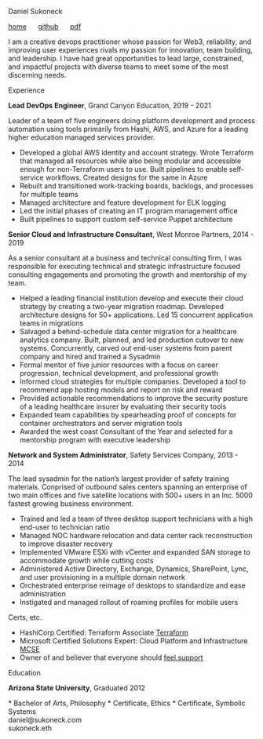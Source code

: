 <!-- 
Source code at github.com/sukoneck/resume is presented via pages.github.com

Site template by www.monique.tech/the-art-of-markdown

Favicon made by www.flaticon.com/authors/smashicons from www.flaticon.com is licensed by creativecommons.org/licenses/by/3.0

Color theme by https://marketplace.visualstudio.com/items?itemName=uloco.theme-bluloco-dark
-->

<!-- HEADER -->

<p class="name">Daniel Sukoneck</p>

<p class="links"><a href="https://sukoneck.com" target="_blank">home</a> &nbsp;&nbsp;&nbsp;&nbsp; <a href="https://github.com/sukoneck" target="_blank">github</a> &nbsp;&nbsp;&nbsp;&nbsp; <a href="https://resume.sukoneck.com/Daniel-Sukoneck-Resume.pdf" target="_blank">pdf</a></p>

<!-- SUMMARY -->

<p class="summary">I am a creative devops practitioner whose passion for Web3, reliability, and improving user experiences rivals my passion for innovation, team building, and leadership. I have had great opportunities to lead large, constrained, and impactful projects with diverse teams to meet some of the most discerning needs.</p>

<!-- EXPERIENCE -->

<p class="section">Experience</p>

<p class="job-padless"><b>Lead DevOps Engineer</b>,  Grand Canyon Education,  2019 - 2021</p>

Leader of a team of five engineers doing platform development and process automation using tools primarily from Hashi, AWS, and Azure for a leading higher education managed services provider. 

 * Developed a global AWS identity and account strategy. Wrote Terraform that managed all resources while also being modular and accessible enough for non-Terraform users to use. Built pipelines to enable self-service workflows. Created designs for the same in Azure
 * Rebuilt and transitioned work-tracking boards, backlogs, and processes for multiple teams 
 * Managed architecture and feature development for ELK logging 
 * Led the initial phases of creating an IT program management office 
 * Built pipelines to support custom self-service Puppet architecture<br>


<p class="job"><b>Senior Cloud and Infrastructure Consultant</b>,  West Monroe Partners,  2014 - 2019</p>

As a senior consultant at a business and technical consulting firm, I was responsible for executing technical and strategic infrastructure focused consulting engagements and promoting the growth and mentorship of my team.

 * Helped a leading financial institution develop and execute their cloud strategy by creating a two-year migration roadmap. Developed architecture designs for 50+ applications. Led 15 concurrent application teams in migrations
 * Salvaged a behind-schedule data center migration for a healthcare analytics company. Built, planned, and led production cutover to new systems. Concurrently, carved out end-user systems from parent company and hired and trained a Sysadmin
 * Formal mentor of five junior resources with a focus on career progression, technical development, and professional growth
 * Informed cloud strategies for multiple companies. Developed a tool to recommend app hosting models and report on risk and reward
 * Provided actionable recommendations to improve the security posture of a leading healthcare insurer by evaluating their security tools 
 * Expanded team capabilities by spearheading proof of concepts for container orchestrators and server migration tools
 * Awarded the west coast Consultant of the Year and selected for a mentorship program with executive leadership<br>

<!-- 
 * Awarded the west coast offices' Consultant of the Year and selected for a mentorship program with executive leadership
 * Helped a leading financial institution develop and execute their cloud strategy by creating a two-year migration roadmap with partnership from IT and business leadership. Satisfied security, audit, and risk requirements by implementing custom migration pipeline and five-epic scrum template. Developed future-state architecture and business continuity designs for more than 50 applications. Led as many as 15 concurrent application teams, each with up to 10 dedicated consulting and client resources, to migrate applications from on-premises data centers to a hybrid of Azure regions and colocations. Culminated in leading more than 60 resources through the migration of 15 core banking applications in a single weekend with no critical incidents
 * Salvaged a behind-schedule data center migration for a healthcare analytics company by finishing all requirements gathering, design, and implementation within four weeks. Built and installed all infrastructure in the new colocation including VMware cluster, Dell storage array, and Cisco switch stack. Designed network segmentation for future-state systems. Planned and led production cutover to new systems. Concurrently, separated all user systems from parent company by executing Active Directory, network, DNS, VPN, and VOIP migrations while also hiring and training a Sysadmin
 * Formal mentor of five junior resources with a focus on career progression, technical development, and professional growth. Conducted more than twenty formal reviews and provided continuous feedback to project team members     
 * Informed cloud strategies for over 50 applications and 5 clients by developing a custom analysis tool to determine the appropriate hosting model for an application given its architectural, risk, and cost factors, then rank the results to report risk and reward
 * Provided actionable recommendations to improve the security posture of a leading healthcare insurer by evaluating 12 information security tools on their inherent effectiveness and current implementations  
 * Expanded team capabilities by spearheading proof of concepts for container orchestrators like Docker Swarm and for server migration tools such as Zerto and Azure Site Recovery. Helped design and build a physical lab environment with connectivity to networks in Azure and AWS
-->


<p class="job"><b>Network and System Administrator</b>,  Safety Services Company,  2013 - 2014</p>

The lead sysadmin for the nation’s largest provider of safety training materials. Conprised of outbound sales centers spanning an enterprise of two main offices and five satellite locations with 500+ users in an Inc. 5000 fastest growing business environment.

 * Trained and led a team of three desktop support technicians with a high end-user to technician ratio 
 * Managed NOC hardware relocation and data center rack reconstruction to improve disaster recovery
 * Implemented VMware ESXi with vCenter and expanded SAN storage to accommodate growth while cutting costs
 * Administered Active Directory, Exchange, Dynamics, SharePoint, Lync, and user provisioning in a multiple domain network
 * Orchestrated enterprise reimage of desktops to standardize and ease administration
 * Instigated and managed rollout of roaming profiles for mobile users

<!-- PROJECTS AND CERTS -->

<p class="section">Certs, etc.</p>

 * HashiCorp Certified: Terraform Associate <a href="https://www.youracclaim.com/badges/5b4cdbf7-2744-477d-bb01-ff49f1c7b9f6/public_url" target="_blank">Terraform</a>
  * Microsoft Certified Solutions Expert: Cloud Platform and Infrastructure <a href="https://www.youracclaim.com/badges/5be9a88b-9ca7-4271-b819-1a22ec7c3ed2/public_url" target="_blank">MCSE</a>
 * Owner of and believer that everyone should <a href="http://feel.support" target="_blank">feel.support</a>


<!-- EDUCATION -->

<p class="section">Education</p>

<p class="job-padless"><b>Arizona State University</b>,  Graduated 2012</p>
 * Bachelor of Arts, Philosophy
 * Certificate, Ethics
 * Certificate, Symbolic Systems

<!-- FOOTER -->

<footer>daniel@sukoneck.com<br>sukoneck.eth</footer>

<!-- <button onclick="theme()">Theme</button> -->
